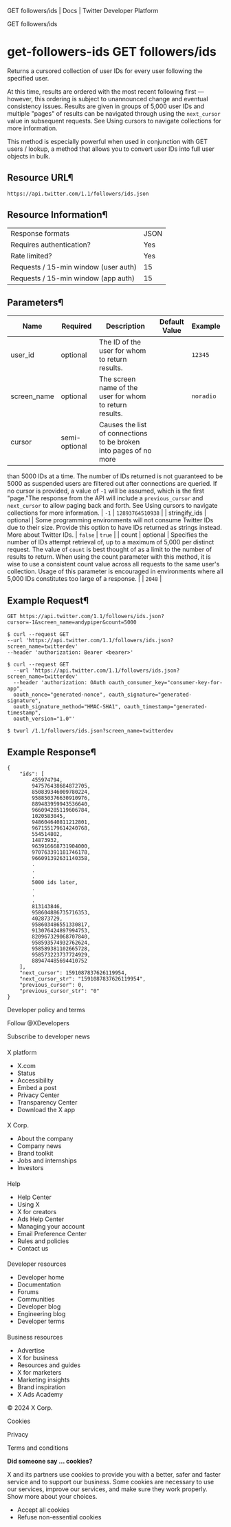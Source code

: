 
GET followers/ids | Docs | Twitter Developer Platform 

GET followers/ids

get-followers-ids
GET followers/ids
=================

Returns a cursored collection of user IDs for every user following
the specified user.

At this time, results are ordered with the most recent following
first — however, this ordering is subject to unannounced change and
eventual consistency issues. Results are given in groups of 5,000 user
IDs and multiple "pages" of results can be navigated through using the
`next_cursor` value in subsequent requests. See Using cursors to navigate
collections for more information.

This method is especially powerful when used in conjunction with GET
users / lookup, a method that allows you to convert user IDs into
full user
objects in bulk.

Resource URL¶
-------------

`https://api.twitter.com/1.1/followers/ids.json`

Resource Information¶
---------------------

|  |  |
| --- | --- |
| Response formats | JSON |
| Requires authentication? | Yes |
| Rate limited? | Yes |
| Requests / 15-min window (user auth) | 15 |
| Requests / 15-min window (app auth) | 15 |

Parameters¶
-----------

| Name | Required | Description | Default Value | Example |
| --- | --- | --- | --- | --- |
| user\_id | optional | The ID of the user for whom to return results. |  | `12345` |
| screen\_name | optional | The screen name of the user for whom to return results. |  | `noradio` |
| cursor | semi-optional | Causes the list of connections to be broken into pages of no more
than 5000 IDs at a time. The number of IDs returned is not guaranteed to
be 5000 as suspended users are filtered out after connections are
queried. If no cursor is provided, a value of `-1` will be
assumed, which is the first "page."The response from the API will
include a `previous_cursor` and `next_cursor` to
allow paging back and forth. See Using cursors to navigate
collections for more information. | `-1` | `12893764510938` |
| stringify\_ids | optional | Some programming environments will not consume Twitter IDs due to
their size. Provide this option to have IDs returned as strings instead.
More about Twitter IDs. | `false` | `true` |
| count | optional | Specifies the number of IDs attempt retrieval of, up to a maximum of
5,000 per distinct request. The value of `count` is best
thought of as a limit to the number of results to return. When using the
count parameter with this method, it is wise to use a consistent count
value across all requests to the same user's collection. Usage of this
parameter is encouraged in environments where all 5,000 IDs constitutes
too large of a response. |  | `2048` |

Example Request¶
----------------

`GET https://api.twitter.com/1.1/followers/ids.json?cursor=-1&screen_name=andypiper&count=5000`

```
$ curl --request GET 
--url 'https://api.twitter.com/1.1/followers/ids.json?screen_name=twitterdev' 
--header 'authorization: Bearer <bearer>'
```

```
$ curl --request GET 
  --url 'https://api.twitter.com/1.1/followers/ids.json?screen_name=twitterdev' 
  --header 'authorization: OAuth oauth_consumer_key="consumer-key-for-app", 
  oauth_nonce="generated-nonce", oauth_signature="generated-signature", 
  oauth_signature_method="HMAC-SHA1", oauth_timestamp="generated-timestamp", 
  oauth_version="1.0"'
```

```
$ twurl /1.1/followers/ids.json?screen_name=twitterdev
```
Example Response¶
-----------------

```
{
    "ids": [
        455974794,
        947576438684872705,
        850839346009780224,
        958850376630910976,
        889483959943536640,
        966094285119606784,
        1020583045,
        948604640811212801,
        967155179614240768,
        554514802,
        14873932,
        963916668731904000,
        970763391181746178,
        966091392631140358,
        .
        .
        .
        5000 ids later,
        .
        .
        .
        813143846,
        958604886735716353,
        402873729,
        958603486551330817,
        913076424897994753,
        820967329068707840,
        958593574932762624,
        958589381102665728,
        958573223737724929,
        889474485694410752
    ],
    "next_cursor": 1591087837626119954,
    "next_cursor_str": "1591087837626119954",
    "previous_cursor": 0,
    "previous_cursor_str": "0"
}
```

Developer policy and terms

Follow @XDevelopers

Subscribe to developer news

#### 
 X platform

* X.com
* Status
* Accessibility
* Embed a post
* Privacy Center
* Transparency Center
* Download the X app

#### 
 X Corp.

* About the company
* Company news
* Brand toolkit
* Jobs and internships
* Investors

#### 
 Help

* Help Center
* Using X
* X for creators
* Ads Help Center
* Managing your account
* Email Preference Center
* Rules and policies
* Contact us

#### 
 Developer resources

* Developer home
* Documentation
* Forums
* Communities
* Developer blog
* Engineering blog
* Developer terms

#### 
 Business resources

* Advertise
* X for business
* Resources and guides
* X for marketers
* Marketing insights
* Brand inspiration
* X Ads Academy

 © 2024 X Corp.

Cookies

Privacy

Terms and conditions

**Did someone say … cookies?**  

 X and its partners use cookies to provide you with a better, safer and
 faster service and to support our business. Some cookies are necessary to use
 our services, improve our services, and make sure they work properly.
 Show more about your choices.

* Accept all cookies
* Refuse non-essential cookies